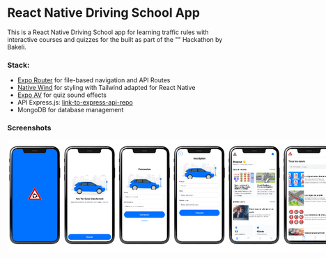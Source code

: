 # React Native Driving School App

This is a React Native Driving School app for learning traffic rules with interactive courses and quizzes for the built as part of the "<JeemaCoder />" Hackathon by Bakeli.

### Stack:

- [Expo Router](https://docs.expo.dev/routing/introduction/) for file-based navigation and API Routes
- [Native Wind](https://nativewind.dev/docs/installation) for styling with Tailwind adapted for React Native
- [Expo AV](https://docs.expo.dev/versions/latest/sdk/av/) for quiz sound effects
- API Express.js: [link-to-express-api-repo](https://github.com/boysimon10/autoecole-api)
- MongoDB for database management

### Screenshots

<div style="display: flex; flex-direction: 'row';">
<img src="./screenshots/1.png" width=25%>
<img src="./screenshots/2.png" width=25%>
<img src="./screenshots/3.png" width=25%>
<img src="./screenshots/4.png" width=25%>
<img src="./screenshots/5.png" width=25%>
<img src="./screenshots/6.png" width=25%>
<img src="./screenshots/7.png" width=25%>
<img src="./screenshots/8.png" width=25%>
<img src="./screenshots/9.png" width=25%>
<img src="./screenshots/10.png" width=25%>
<img src="./screenshots/11.png" width=25%>
<img src="./screenshots/12.png" width=25%>

</div>
